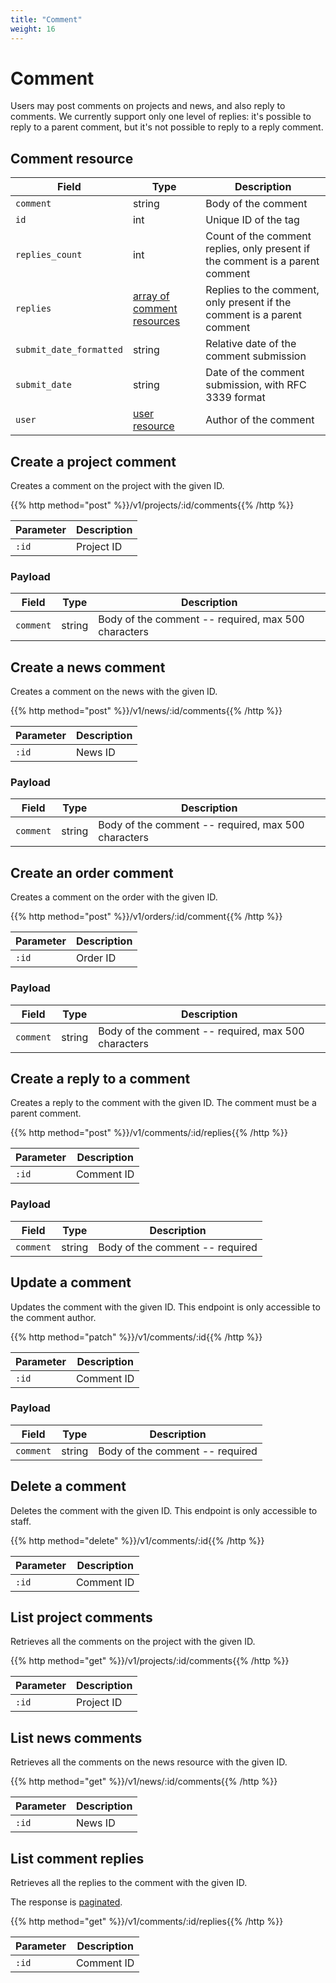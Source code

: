 ```yaml
---
title: "Comment"
weight: 16
---
```


# Comment

Users may post comments on projects and news, and also reply to comments. We currently support only one level of replies: it's possible to reply to a parent comment, but it's not possible to reply to a reply comment.

## Comment resource

| Field                   | Type                                            | Description                                                                   |
| ----------------------- | ----------------------------------------------- | ----------------------------------------------------------------------------- |
| `comment`               | string                                          | Body of the comment                                                           |
| `id`                    | int                                             | Unique ID of the tag                                                          |
| `replies_count`         | int                                             | Count of the comment replies, only present if the comment is a parent comment |
| `replies`               | [array of comment resources](#comment-resource) | Replies to the comment, only present if the comment is a parent comment       |
| `submit_date_formatted` | string                                          | Relative date of the comment submission                                       |
| `submit_date`           | string                                          | Date of the comment submission, with RFC 3339 format                          |
| `user`                  | [user resource](#user-resource)                 | Author of the comment                                                         |

## Create a project comment

Creates a comment on the project with the given ID.

{{% http method="post" %}}/v1/projects/:id/comments{{% /http %}}

| Parameter | Description |
| --------- | ----------- |
| `:id`     | Project ID  |

### Payload

| Field     | Type   | Description                                         |
| --------- | ------ | --------------------------------------------------- |
| `comment` | string | Body of the comment -- required, max 500 characters |

## Create a news comment

Creates a comment on the news with the given ID.

{{% http method="post" %}}/v1/news/:id/comments{{% /http %}}

| Parameter | Description |
| --------- | ----------- |
| `:id`     | News ID     |

### Payload

| Field     | Type   | Description                                         |
| --------- | ------ | --------------------------------------------------- |
| `comment` | string | Body of the comment -- required, max 500 characters |

## Create an order comment

Creates a comment on the order with the given ID.

{{% http method="post" %}}/v1/orders/:id/comment{{% /http %}}

| Parameter | Description |
| --------- | ----------- |
| `:id`     | Order ID    |

### Payload

| Field     | Type   | Description                                         |
| --------- | ------ | --------------------------------------------------- |
| `comment` | string | Body of the comment -- required, max 500 characters |

## Create a reply to a comment

Creates a reply to the comment with the given ID. The comment must be a parent comment.

{{% http method="post" %}}/v1/comments/:id/replies{{% /http %}}

| Parameter | Description |
| --------- | ----------- |
| `:id`     | Comment ID  |

### Payload

| Field     | Type   | Description                     |
| --------- | ------ | ------------------------------- |
| `comment` | string | Body of the comment -- required |

## Update a comment

Updates the comment with the given ID. This endpoint is only accessible to the comment author.

{{% http method="patch" %}}/v1/comments/:id{{% /http %}}

| Parameter | Description |
| --------- | ----------- |
| `:id`     | Comment ID  |

### Payload

| Field     | Type   | Description                     |
| --------- | ------ | ------------------------------- |
| `comment` | string | Body of the comment -- required |

## Delete a comment

Deletes the comment with the given ID. This endpoint is only accessible to staff.

{{% http method="delete" %}}/v1/comments/:id{{% /http %}}

| Parameter | Description |
| --------- | ----------- |
| `:id`     | Comment ID  |

## List project comments

Retrieves all the comments on the project with the given ID.

{{% http method="get" %}}/v1/projects/:id/comments{{% /http %}}

| Parameter | Description |
| --------- | ----------- |
| `:id`     | Project ID  |

## List news comments

Retrieves all the comments on the news resource with the given ID.

{{% http method="get" %}}/v1/news/:id/comments{{% /http %}}

| Parameter | Description |
| --------- | ----------- |
| `:id`     | News ID     |

## List comment replies

Retrieves all the replies to the comment with the given ID.

The response is [paginated](#pagination).

{{% http method="get" %}}/v1/comments/:id/replies{{% /http %}}

| Parameter | Description |
| --------- | ----------- |
| `:id`     | Comment ID  |
